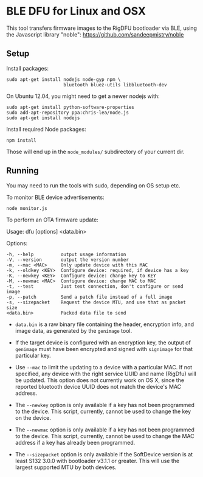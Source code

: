 BLE DFU for Linux and OSX
=========================

This tool transfers firmware images to the RigDFU bootloader via BLE,
using the Javascript library "noble":
  https://github.com/sandeepmistry/noble

Setup
-----

Install packages:

    sudo apt-get install nodejs node-gyp npm \
                         bluetooth bluez-utils libbluetooth-dev

On Ubuntu 12.04, you might need to get a newer nodejs with:

    sudo apt-get install python-software-properties
    sudo add-apt-repository ppa:chris-lea/node.js
    sudo apt-get install nodejs

Install required Node packages:

    npm install

Those will end up in the `node_modules/` subdirectory of your current dir.

Running
-------

You may need to run the tools with sudo, depending on OS setup etc.

To monitor BLE device advertisements:

    node monitor.js

To perform an OTA firmware update:

  Usage: dfu [options] <data.bin>

  Options:

    -h, --help          output usage information
    -V, --version       output the version number
    -m, --mac <MAC>     Only update device with this MAC
    -k, --oldkey <KEY>  Configure device: required, if device has a key
    -K, --newkey <KEY>  Configure device: change key to KEY
    -M, --newmac <MAC>  Configure device: change MAC to MAC
    -t, --test          Just test connection, don't configure or send image
    -p, --patch         Send a patch file instead of a full image
    -s, --sizepacket    Request the device MTU, and use that as packet size
    <data.bin>          Packed data file to send

* `data.bin` is a raw binary file containing the header, encryption
   info, and image data, as generated by the `genimage` tool.

* If the target device is configured with an encryption key, the output
  of `genimage` must have been encrypted and signed with `signimage`
  for that particular key.

* Use `--mac` to limit the updating to a device with a particular MAC.
  If not specified, any device with the right service UUID and name
  (RigDfu) will be updated.  This option does not currently work on
  OS X, since the reported bluetooth device UUID does not match the
  device's MAC address.

* The `--newkey` option is only available if a key has not been
  programmed to the device.  This script, currently, cannot be
  used to change the key on the device.

* The `--newmac` option is only available if a key has not been
  programmed to the device.  This script, currently, cannot be
  used to change the MAC address if a key has already been
  programmed.

* The `--sizepacket` option is only available if the SoftDevice 
  version is at least S132 3.0.0 with bootloader v3.1.1 or
  greater.  This will use the largest supported MTU by both
  devices.
